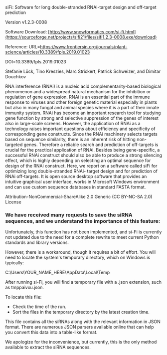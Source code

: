 siFi: Software for long double-stranded RNAi-target design and off-target prediction

Version v1.2.3-0008

Software Download: [http://www.snowformatics.com/si-fi.html](https://sourceforge.net/projects/sifi21/files/sifi1.2.3-0008.exe/download)

Reference: 
URL=https://www.frontiersin.org/journals/plant-science/articles/10.3389/fpls.2019.01023

DOI=10.3389/fpls.2019.01023

Stefanie Lück, Tino Kreszies, Marc Strickert, Patrick Schweizer, and Dimitar Douchkov

RNA interference (RNAi) is a nucleic acid complementarity-based biological phenomenon and a widespread natural mechanism for the inhibition or regulation of gene expression. RNAi is an essential part of the immune response to viruses and other foreign genetic material especially in plants but also in many fungal and animal species where it is a part of their innate immunity system. RNAi has become an important research tool for studying gene function by strong and selective suppression of the genes of interest also in large-scale screens. However, the application of RNAi as a technology raises important questions about efficiency and specificity of corresponding gene constructs. Since the RNAi machinery selects targets based on sequence similarity, there is an inherent risk of hitting non-targeted genes. Therefore a reliable search and prediction of off-targets is crucial for the practical application of RNAi. Besides being gene-specific, a successful RNAi construct should also be able to produce a strong silencing effect, which is highly depending on selecting an optimal sequence for design of the RNAi construct.
Here, we report on a software called siFi for optimizing long double-stranded RNAi- target design and for prediction of RNAi off-targets. It is open source desktop software that provides an intuitive graphical user interface, works in Microsoft Windows environment and can use custom sequence databases in  standard FASTA format. 

Attribution-NonCommercial-ShareAlike 2.0 Generic (CC BY-NC-SA 2.0) License

### We have received many requests to save the siRNA sequences, and we understand the importance of this feature:
Unfortunately, this function has not been implemented, and si-Fi is currently not updated due to the need for a complete rewrite to meet current Python standards and library versions. 

However, there is a workaround, though it requires a bit of effort. You will need to locate the system's temporary directory, which on Windows is typically:

C:\Users\YOUR_NAME_HERE\AppData\Local\Temp

After running si-Fi, you will find a temporary file with a .json extension, such as tmppaivxu.json.

To locate this file:

- Check the time of the run.
- Sort the files in the temporary directory by the latest creation time.
  
This file contains all the siRNAs along with the relevant information in JSON format. There are numerous JSON parsers available online that can help you convert this data into a table-like format.

We apologize for the inconvenience, but currently, this is the only method available to extract the siRNA sequences.
